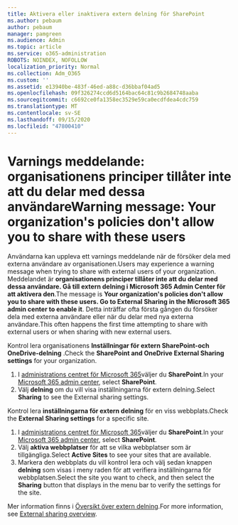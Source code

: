 ```yaml
---
title: Aktivera eller inaktivera extern delning för SharePoint
ms.author: pebaum
author: pebaum
manager: pamgreen
ms.audience: Admin
ms.topic: article
ms.service: o365-administration
ROBOTS: NOINDEX, NOFOLLOW
localization_priority: Normal
ms.collection: Adm_O365
ms.custom: ''
ms.assetid: e13940be-483f-46ed-a88c-d36bbaf04ad5
ms.openlocfilehash: 09f326274ccd6d5164bac64c81c9b2684748aaba
ms.sourcegitcommit: c6692ce0fa1358ec3529e59ca0ecdfdea4cdc759
ms.translationtype: MT
ms.contentlocale: sv-SE
ms.lasthandoff: 09/15/2020
ms.locfileid: "47800410"
---
```

# <a name="warning-message-your-organizations-policies-dont-allow-you-to-share-with-these-users"></a><span data-ttu-id="41f4a-102">Varnings meddelande: organisationens principer tillåter inte att du delar med dessa användare</span><span class="sxs-lookup"><span data-stu-id="41f4a-102">Warning message: Your organization's policies don't allow you to share with these users</span></span>

<span data-ttu-id="41f4a-103">Användarna kan uppleva ett varnings meddelande när de försöker dela med externa användare av organisationen.</span><span class="sxs-lookup"><span data-stu-id="41f4a-103">Users may experience a warning message when trying to share with external users of your organization.</span></span> <span data-ttu-id="41f4a-104">Meddelandet är **organisationens principer tillåter inte att du delar med dessa användare. Gå till extern delning i Microsoft 365 Admin Center för att aktivera den**.</span><span class="sxs-lookup"><span data-stu-id="41f4a-104">The message is **Your organization's policies don't allow you to share with these users. Go to External Sharing in the Microsoft 365 admin center to enable it**.</span></span> <span data-ttu-id="41f4a-105">Detta inträffar ofta första gången du försöker dela med externa användare eller när du delar med nya externa användare.</span><span class="sxs-lookup"><span data-stu-id="41f4a-105">This often happens the first time attempting to share with external users or when sharing with new external users.</span></span>

<span data-ttu-id="41f4a-106">Kontrol lera organisationens **Inställningar för extern SharePoint-och OneDrive-delning** .</span><span class="sxs-lookup"><span data-stu-id="41f4a-106">Check the **SharePoint and OneDrive External Sharing settings** for your organization.</span></span>

1. <span data-ttu-id="41f4a-107">I [administrations centret för Microsoft 365](https://admin.microsoft.com/AdminPortal/Home#/homepage">https://admin.microsoft.com/)väljer du **SharePoint**.</span><span class="sxs-lookup"><span data-stu-id="41f4a-107">In your [Microsoft 365 admin center](https://admin.microsoft.com/AdminPortal/Home#/homepage">https://admin.microsoft.com/), select **SharePoint**.</span></span>
3. <span data-ttu-id="41f4a-108">Välj **delning** om du vill visa inställningarna för extern delning.</span><span class="sxs-lookup"><span data-stu-id="41f4a-108">Select **Sharing** to see the External sharing settings.</span></span>

<span data-ttu-id="41f4a-109">Kontrol lera **inställningarna för extern delning** för en viss webbplats.</span><span class="sxs-lookup"><span data-stu-id="41f4a-109">Check the **External Sharing settings** for a specific site.</span></span>

1. <span data-ttu-id="41f4a-110">I [administrations centret för Microsoft 365](https://admin.microsoft.com/AdminPortal/Home#/homepage">https://admin.microsoft.com/)väljer du **SharePoint**.</span><span class="sxs-lookup"><span data-stu-id="41f4a-110">In your [Microsoft 365 admin center](https://admin.microsoft.com/AdminPortal/Home#/homepage">https://admin.microsoft.com/), select **SharePoint**.</span></span>
2. <span data-ttu-id="41f4a-111">Välj **aktiva webbplatser** för att se vilka webbplatser som är tillgängliga.</span><span class="sxs-lookup"><span data-stu-id="41f4a-111">Select **Active Sites** to see your sites that are available.</span></span>
3. <span data-ttu-id="41f4a-112">Markera den webbplats du vill kontrol lera och välj sedan knappen **delning** som visas i meny raden för att verifiera inställningarna för webbplatsen.</span><span class="sxs-lookup"><span data-stu-id="41f4a-112">Select the site you want to check, and then select the **Sharing** button that displays in the menu bar to verify the settings for the site.</span></span>

<span data-ttu-id="41f4a-113">Mer information finns i [Översikt över extern delning](https://docs.microsoft.com/sharepoint/external-sharing-overview).</span><span class="sxs-lookup"><span data-stu-id="41f4a-113">For more information, see [External sharing overview](https://docs.microsoft.com/sharepoint/external-sharing-overview).</span></span>